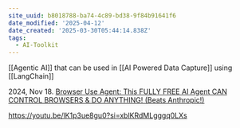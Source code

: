 ```yaml
---
site_uuid: b8018788-ba74-4c89-bd38-9f84b91641f6
date_modified: '2025-04-12'
date_created: '2025-03-30T05:44:14.838Z'
tags:
  - AI-Toolkit
---
```































[[Agentic AI]] that can be used in [[AI Powered Data Capture]] using [[LangChain]]

2024, Nov 18. [Browser Use Agent: This FULLY FREE AI Agent CAN CONTROL BROWSERS & DO ANYTHING! (Beats Anthropic!)](https://youtu.be/h6ibW12gWgs?si=lBYvvPdOCKVnn6hB) 

https://youtu.be/lK1p3ue8gu0?si=xblKRdMLgggq0LXs